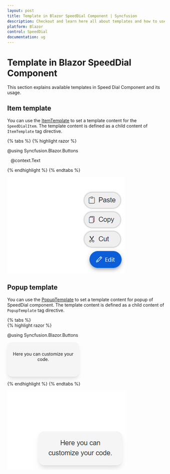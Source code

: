 ```yaml
---
layout: post
title: Template in Blazor SpeedDial Component | Syncfusion
description: Checkout and learn here all about templates and how to use them in Syncfusion Speed Dial component and much more.
platform: Blazor
control: SpeedDial
documentation: ug
---
```


# Template in Blazor SpeedDial Component

This section explains available templates in Speed Dial Component and its usage.

## Item template

You can use the [ItemTemplate](https://help.syncfusion.com/cr/blazor/Syncfusion.Blazor.Buttons.SfSpeedDial.html#Syncfusion_Blazor_Buttons_SfSpeedDial_ItemTemplate) to set a template content for the `SpeedDialItem`. The template content is defined as a child content of `ItemTemplate` tag directive.

{% tabs %}
{% highlight razor %}

@using Syncfusion.Blazor.Buttons

<SfSpeedDial Content="Edit" OpenIconCss="e-icons e-edit" Position="FabPosition.BottomRight">
    <ChildContent>
        <SpeedDialItems>
            <SpeedDialItem Text="Cut" IconCss="e-icons e-cut" />
            <SpeedDialItem Text="Copy" IconCss="e-icons e-copy" />
            <SpeedDialItem Text="Paste" IconCss="e-icons e-paste" />
        </SpeedDialItems>
    </ChildContent>
    <ItemTemplate>
        <div class="itemlist">
            <span class="@context.IconCss" style="padding:3px"></span>
            <span class="text" style="padding:0 5px">@context.Text</span>
        </div>
    </ItemTemplate>
</SfSpeedDial>

<style>  
    .e-speeddial-li .itemlist {
        display: inherit;
        width: 100%;
        border: 1px solid transparent;
        align-items: center;
        padding: 5px;
        border-radius: 500px;
        background-color: rgba(104, 99, 104, 0.1);
        box-shadow: 0 0 4px grey;
    }
</style>

{% endhighlight %}
{% endtabs %}

![Blazor SpeedDial with ItemTemplate](./images/Blazor-SpeedDial-ItemTemplate.png)

## Popup template

You can use the [PopupTemplate](https://help.syncfusion.com/cr/blazor/Syncfusion.Blazor.Buttons.SfSpeedDial.html#Syncfusion_Blazor_Buttons_SfSpeedDial_PopupTemplate) to set a template content for popup of  SpeedDial component. The template content is defined as a child content of `PopupTemplate` tag directive.

{% tabs %}  
{% highlight razor %}

@using Syncfusion.Blazor.Buttons

<SfSpeedDial CssClass="popupSpeedDial" Content="FeedBack"> 
    <PopupTemplate>
        <div class="speeddial-form">
            <p>Here you can customize your code.</p>
        </div>
    </PopupTemplate>
</SfSpeedDial>

<style>
    .speeddial-form {
        width: 200px;
        height: 80px;
        text-align: center;
        border-radius: 15px;
        box-shadow: rgb(0 0 0 / 10%) 0px 10px 15px -3px, rgb(0 0 0 / 5%) 0px 4px 6px -2px;
        background: #f5f5f5;
        padding: 15px;
    }
</style>

{% endhighlight %}
{% endtabs %}

![Blazor SpeedDial with PopupTemplate](./images/Blazor-SpeedDial-PopupTemp.png)